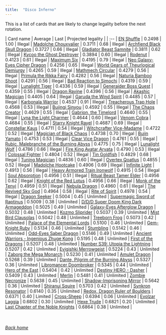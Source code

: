 ```yaml
---
title:  "Disco Inferno"
---
```


This is a list of cards that are likely to change legality before the next rotation.

| Card name | Average | Last | Projected legality |
| :-- |
[EN Shuffle](https://db.ygoprodeck.com/card/?search=EN%20Shuffle) | 0.2498 | 1.00 | Illegal |
[Madolche Chouxvalier](https://db.ygoprodeck.com/card/?search=Madolche%20Chouxvalier) | 0.3711 | 0.68 | Illegal |
[Archfiend Black Skull Dragon](https://db.ygoprodeck.com/card/?search=Archfiend%20Black%20Skull%20Dragon) | 0.3727 | 0.66 | Illegal |
[Gladiator Beast Samnite](https://db.ygoprodeck.com/card/?search=Gladiator%20Beast%20Samnite) | 0.3811 | 0.62 | Illegal |
[Kycoo the Ghost Destroyer](https://db.ygoprodeck.com/card/?search=Kycoo%20the%20Ghost%20Destroyer) | 0.3894 | 0.60 | Illegal |
[Rodenut](https://db.ygoprodeck.com/card/?search=Rodenut) | 0.4123 | 0.61 | Illegal |
[Maximum Six](https://db.ygoprodeck.com/card/?search=Maximum%20Six) | 0.4195 | 0.79 | Illegal |
[Neo Galaxy-Eyes Cipher Dragon](https://db.ygoprodeck.com/card/?search=Neo%20Galaxy-Eyes%20Cipher%20Dragon) | 0.4256 | 0.65 | Illegal |
[World Gears of Theurlogical Demiurgy](https://db.ygoprodeck.com/card/?search=World%20Gears%20of%20Theurlogical%20Demiurgy) | 0.4265 | 0.59 | Illegal |
[Mathmech Circular](https://db.ygoprodeck.com/card/?search=Mathmech%20Circular) | 0.4279 | 0.56 | Illegal |
[Primula the Rikka Fairy](https://db.ygoprodeck.com/card/?search=Primula%20the%20Rikka%20Fairy) | 0.4282 | 0.56 | Illegal |
[Naturia Bamboo Shoot](https://db.ygoprodeck.com/card/?search=Naturia%20Bamboo%20Shoot) | 0.4291 | 0.56 | Illegal |
[Bad Reaction to Simochi](https://db.ygoprodeck.com/card/?search=Bad%20Reaction%20to%20Simochi) | 0.4319 | 0.59 | Illegal |
[Lunalight Tiger](https://db.ygoprodeck.com/card/?search=Lunalight%20Tiger) | 0.4336 | 0.59 | Illegal |
[Generaider Boss Quest](https://db.ygoprodeck.com/card/?search=Generaider%20Boss%20Quest) | 0.4359 | 0.55 | Illegal |
[Dragon Ravine](https://db.ygoprodeck.com/card/?search=Dragon%20Ravine) | 0.4396 | 0.56 | Illegal |
[Akashic Magician](https://db.ygoprodeck.com/card/?search=Akashic%20Magician) | 0.4405 | 0.64 | Illegal |
[Garuda the Wind Spirit](https://db.ygoprodeck.com/card/?search=Garuda%20the%20Wind%20Spirit) | 0.4485 | 0.57 | Illegal |
[Karbonala Warrior](https://db.ygoprodeck.com/card/?search=Karbonala%20Warrior) | 0.4537 | 0.91 | Illegal |
[Treacherous Trap Hole](https://db.ygoprodeck.com/card/?search=Treacherous%20Trap%20Hole) | 0.4568 | 0.53 | Illegal |
[Bujingi Sinyou](https://db.ygoprodeck.com/card/?search=Bujingi%20Sinyou) | 0.4592 | 0.55 | Illegal |
[The Chaos Creator](https://db.ygoprodeck.com/card/?search=The%20Chaos%20Creator) | 0.4629 | 0.55 | Illegal |
[Gabrion, the Timelord](https://db.ygoprodeck.com/card/?search=Gabrion,%20the%20Timelord) | 0.4640 | 0.55 | Illegal |
[Lyna the Light Charmer](https://db.ygoprodeck.com/card/?search=Lyna%20the%20Light%20Charmer) | 0.4644 | 0.60 | Illegal |
[Venom Cobra](https://db.ygoprodeck.com/card/?search=Venom%20Cobra) | 0.4684 | 0.55 | Illegal |
[Starry Knight Rayel](https://db.ygoprodeck.com/card/?search=Starry%20Knight%20Rayel) | 0.4687 | 0.69 | Illegal |
[Constellar Kaus](https://db.ygoprodeck.com/card/?search=Constellar%20Kaus) | 0.4711 | 0.54 | Illegal |
[Witchcrafter Vice-Madame](https://db.ygoprodeck.com/card/?search=Witchcrafter%20Vice-Madame) | 0.4722 | 0.52 | Illegal |
[Magician of Black Chaos](https://db.ygoprodeck.com/card/?search=Magician%20of%20Black%20Chaos) | 0.4738 | 0.70 | Illegal |
[Bujin Yamato](https://db.ygoprodeck.com/card/?search=Bujin%20Yamato) | 0.4753 | 0.53 | Illegal |
[Clear Vice Dragon](https://db.ygoprodeck.com/card/?search=Clear%20Vice%20Dragon) | 0.4761 | 0.55 | Illegal |
[Rubic, Malebranche of the Burning Abyss](https://db.ygoprodeck.com/card/?search=Rubic,%20Malebranche%20of%20the%20Burning%20Abyss) | 0.4775 | 0.75 | Illegal |
[Lunalight Wolf](https://db.ygoprodeck.com/card/?search=Lunalight%20Wolf) | 0.4786 | 0.66 | Illegal |
[Fire King Avatar Arvata](https://db.ygoprodeck.com/card/?search=Fire%20King%20Avatar%20Arvata) | 0.4790 | 0.53 | Illegal |
[Colossal Fighter](https://db.ygoprodeck.com/card/?search=Colossal%20Fighter) | 0.4804 | 0.52 | Illegal |
[Tin Goldfish](https://db.ygoprodeck.com/card/?search=Tin%20Goldfish) | 0.4829 | 0.68 | Illegal |
[Tuning Magician](https://db.ygoprodeck.com/card/?search=Tuning%20Magician) | 0.4836 | 0.60 | Illegal |
[Overtex Qoatlus](https://db.ygoprodeck.com/card/?search=Overtex%20Qoatlus) | 0.4855 | 0.52 | Illegal |
[Madolche Hootcake](https://db.ygoprodeck.com/card/?search=Madolche%20Hootcake) | 0.4906 | 0.69 | Illegal |
[Infinite Light](https://db.ygoprodeck.com/card/?search=Infinite%20Light) | 0.4913 | 0.56 | Illegal |
[Heavy Armored Train Ironwolf](https://db.ygoprodeck.com/card/?search=Heavy%20Armored%20Train%20Ironwolf) | 0.4915 | 0.54 | Illegal |
[Soul Absorption](https://db.ygoprodeck.com/card/?search=Soul%20Absorption) | 0.4956 | 0.51 | Illegal |
[Ritual Beast Tamer Elder](https://db.ygoprodeck.com/card/?search=Ritual%20Beast%20Tamer%20Elder) | 0.4956 | 0.62 | Illegal |
[Knight of the Red Lotus](https://db.ygoprodeck.com/card/?search=Knight%20of%20the%20Red%20Lotus) | 0.4956 | 0.66 | Illegal |
[Monk of the Tenyi](https://db.ygoprodeck.com/card/?search=Monk%20of%20the%20Tenyi) | 0.4959 | 0.51 | Illegal |
[Nebula Dragon](https://db.ygoprodeck.com/card/?search=Nebula%20Dragon) | 0.4960 | 0.61 | Illegal |
[The Revived Sky God](https://db.ygoprodeck.com/card/?search=The%20Revived%20Sky%20God) | 0.4964 | 0.58 | Illegal |
[Rite of Spirit](https://db.ygoprodeck.com/card/?search=Rite%20of%20Spirit) | 0.4978 | 0.54 | Illegal |
[Dragon Seeker](https://db.ygoprodeck.com/card/?search=Dragon%20Seeker) | 0.5004 | 0.45 | Unlimited |
[Supermagic Sword of Raptinus](https://db.ygoprodeck.com/card/?search=Supermagic%20Sword%20of%20Raptinus) | 0.5009 | 0.38 | Unlimited |
[D/D/D Super Doom King Dark Armageddon](https://db.ygoprodeck.com/card/?search=D/D/D%20Super%20Doom%20King%20Dark%20Armageddon) | 0.5025 | 0.49 | Unlimited |
[Galaxy-Eyes Afterglow Dragon](https://db.ygoprodeck.com/card/?search=Galaxy-Eyes%20Afterglow%20Dragon) | 0.5032 | 0.48 | Unlimited |
[Kozmo Sliprider](https://db.ygoprodeck.com/card/?search=Kozmo%20Sliprider) | 0.5037 | 0.39 | Unlimited |
[Mist Bird Clausolas](https://db.ygoprodeck.com/card/?search=Mist%20Bird%20Clausolas) | 0.5042 | 0.48 | Unlimited |
[Treeborn Frog](https://db.ygoprodeck.com/card/?search=Treeborn%20Frog) | 0.5073 | 0.42 | Unlimited |
[Palace of the Elemental Lords](https://db.ygoprodeck.com/card/?search=Palace%20of%20the%20Elemental%20Lords) | 0.5100 | 0.46 | Unlimited |
[Gem-Knight Ruby](https://db.ygoprodeck.com/card/?search=Gem-Knight%20Ruby) | 0.5134 | 0.46 | Unlimited |
[Stumbling](https://db.ygoprodeck.com/card/?search=Stumbling) | 0.5142 | 0.46 | Unlimited |
[Odd-Eyes Saber Dragon](https://db.ygoprodeck.com/card/?search=Odd-Eyes%20Saber%20Dragon) | 0.5146 | 0.49 | Unlimited |
[Ancient Warriors - Ingenious Zhuge Kong](https://db.ygoprodeck.com/card/?search=Ancient%20Warriors%20-%20Ingenious%20Zhuge%20Kong) | 0.5195 | 0.48 | Unlimited |
[First of the Dragons](https://db.ygoprodeck.com/card/?search=First%20of%20the%20Dragons) | 0.5207 | 0.48 | Unlimited |
[Number S39: Utopia the Lightning](https://db.ygoprodeck.com/card/?search=Number%20S39:%20Utopia%20the%20Lightning) | 0.5207 | 0.42 | Unlimited |
[Evigishki Merrowgeist](https://db.ygoprodeck.com/card/?search=Evigishki%20Merrowgeist) | 0.5224 | 0.43 | Unlimited |
[Zaborg the Mega Monarch](https://db.ygoprodeck.com/card/?search=Zaborg%20the%20Mega%20Monarch) | 0.5230 | 0.41 | Unlimited |
[Amulet Dragon](https://db.ygoprodeck.com/card/?search=Amulet%20Dragon) | 0.5268 | 0.39 | Unlimited |
[Dante, Pilgrim of the Burning Abyss](https://db.ygoprodeck.com/card/?search=Dante,%20Pilgrim%20of%20the%20Burning%20Abyss) | 0.5327 | 0.36 | Unlimited |
[Libromancer Doombroker](https://db.ygoprodeck.com/card/?search=Libromancer%20Doombroker) | 0.5345 | 0.44 | Unlimited |
[Hero of the East](https://db.ygoprodeck.com/card/?search=Hero%20of%20the%20East) | 0.5404 | 0.42 | Unlimited |
[Destiny HERO - Dasher](https://db.ygoprodeck.com/card/?search=Destiny%20HERO%20-%20Dasher) | 0.5409 | 0.43 | Unlimited |
[Merlin](https://db.ygoprodeck.com/card/?search=Merlin) | 0.5481 | 0.41 | Unlimited |
[Zombie Necronize](https://db.ygoprodeck.com/card/?search=Zombie%20Necronize) | 0.5638 | 0.45 | Unlimited |
[Shadow-Imprisoning Mirror](https://db.ygoprodeck.com/card/?search=Shadow-Imprisoning%20Mirror) | 0.5642 | 0.36 | Unlimited |
[Shiranui Squire](https://db.ygoprodeck.com/card/?search=Shiranui%20Squire) | 0.5703 | 0.42 | Unlimited |
[Synkron Resonator](https://db.ygoprodeck.com/card/?search=Synkron%20Resonator) | 0.6140 | 0.35 | Unlimited |
[Redox, Dragon Ruler of Boulders](https://db.ygoprodeck.com/card/?search=Redox,%20Dragon%20Ruler%20of%20Boulders) | 0.6371 | 0.40 | Limited |
[Cross-Sheep](https://db.ygoprodeck.com/card/?search=Cross-Sheep) | 0.6394 | 0.06 | Unlimited |
[Evolzar Laggia](https://db.ygoprodeck.com/card/?search=Evolzar%20Laggia) | 0.6802 | 0.30 | Unlimited |
[Hexe Trude](https://db.ygoprodeck.com/card/?search=Hexe%20Trude) | 0.6821 | 0.20 | Unlimited |
[Last Chapter of the Noble Knights](https://db.ygoprodeck.com/card/?search=Last%20Chapter%20of%20the%20Noble%20Knights) | 0.6864 | 0.38 | Unlimited |

<br>

###### [Back home](index)